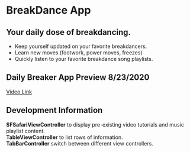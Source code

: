 # BreakDance App

## Your daily dose of breakdancing.

* Keep yourself updated on your favorite breakdancers.
* Learn new moves (footwork, power moves, freezes)
* Quickly listen to your favorite breakdance song playlists.

## Daily Breaker App Preview 8/23/2020
[Video Link](https://www.youtube.com/watch?v=6lDL9-F2rSg)

## Development Information

**SFSafariViewController** to display pre-existing video tutorials and music playlist content.\
**TableViewController** to list rows of information.\
**TabBarController** switch between different view controllers.
